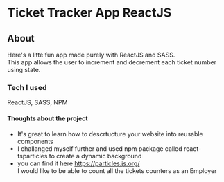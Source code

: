 # Ticket Tracker App ReactJS

## About
Here's a litte fun app made purely with ReactJS and SASS. <br>
This app allows the user to increment and decrement each ticket number using state.

### Tech I used
ReactJS, SASS, NPM

#### Thoughts about the project

- It's great to learn how to descrtucture your website into reusable components
- I challanged myself further and used npm package called react-tsparticles to create a dynamic background
- you can find it here https://particles.js.org/ 
<br>I would like to be able to count all the tickets counters as an Employer

